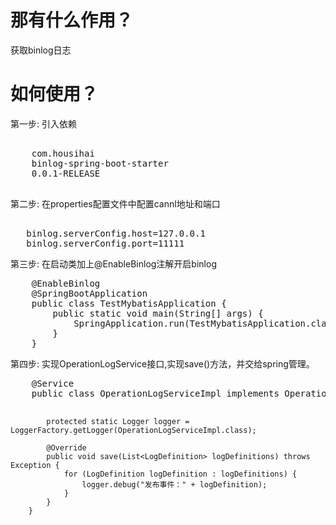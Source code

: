 <h1>那有什么作用？</h1>
<p>获取binlog日志</p>
<h1>如何使用？</h1>
<p>第一步:
      引入依赖</p>
<pre>
   <dependency>
	<groupId>com.housihai</groupId>
	<artifactId>binlog-spring-boot-starter</artifactId>
	<version>0.0.1-RELEASE</version>
   </dependency>
</pre>
<p>第二步:
       在properties配置文件中配置cannl地址和端口</p>
<pre>    
   binlog.serverConfig.host=127.0.0.1
   binlog.serverConfig.port=11111
</pre>

<p>第三步:
      在启动类加上@EnableBinlog注解开启binlog</p>
<pre>
	@EnableBinlog
	@SpringBootApplication
	public class TestMybatisApplication {
		public static void main(String[] args) {
			SpringApplication.run(TestMybatisApplication.class, args);
		}
	}
</pre>

<p>第四步:
        实现OperationLogService接口,实现save()方法，并交给spring管理。</p>
<pre>
	@Service
	public class OperationLogServiceImpl implements OperationLogService {

			protected static Logger logger = LoggerFactory.getLogger(OperationLogServiceImpl.class);

			@Override
			public void save(List<LogDefinition> logDefinitions) throws Exception {
				for (LogDefinition logDefinition : logDefinitions) {
					logger.debug("发布事件：" + logDefinition);
				}
			}
		}
</pre>
